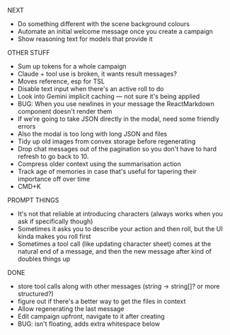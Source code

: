 NEXT

- Do something different with the scene background colours
- Automate an initial welcome message once you create a campaign
- Show reasoning text for models that provide it

OTHER STUFF

- Sum up tokens for a whole campaign
- Claude + tool use is broken, it wants result messages?
- Moves reference, esp for TSL
- Disable text input when there's an active roll to do
- Look into Gemini implicit caching — not sure it's being applied
- BUG: When you use newlines in your message the ReactMarkdown component doesn't render them
- If we're going to take JSON directly in the modal, need some friendly errors
- Also the modal is too long with long JSON and files
- Tidy up old images from convex storage before regenerating
- Drop chat messages out of the pagination so you don't have to hard refresh to go back to 10.
- Compress older context using the summarisation action
- Track age of memories in case that's useful for tapering their importance off over time
- CMD+K

PROMPT THINGS

- It's not that reliable at introducing characters (always works when you ask if specifically though)
- Sometimes it asks you to describe your action and then roll, but the UI kinda makes you roll first
- Sometimes a tool call (like updating character sheet) comes at the natural end of a message, and then the new message after kind of doubles things up

DONE

- store tool calls along with other messages (string -> string[]? or more structured?)
- figure out if there's a better way to get the files in context
- Allow regenerating the last message
- Edit campaign upfront, navigate to it after creating
- BUG: <SidebarTrigger /> isn't floating, adds extra whitespace below
